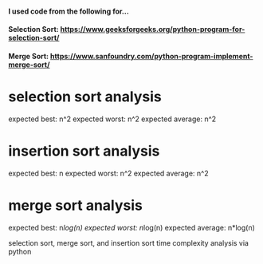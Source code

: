 #### I used code from the following for...
#### Selection Sort:     https://www.geeksforgeeks.org/python-program-for-selection-sort/ 
#### Merge Sort:         https://www.sanfoundry.com/python-program-implement-merge-sort/

# selection sort analysis

expected best:      n^2
expected worst:     n^2
expected average:   n^2

# insertion sort analysis

expected best:      n
expected worst:     n^2
expected average:   n^2

# merge sort analysis 

expected best:      n*log(n)
expected worst:     n*log(n)
expected average:   n*log(n)

selection sort, merge sort, and insertion sort time complexity analysis via python
